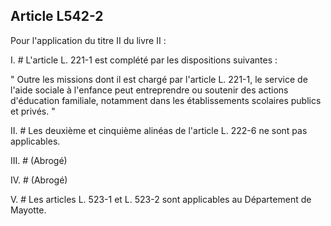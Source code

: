## Article L542-2

Pour l'application du titre II du livre II :

I. # L'article L. 221-1 est complété par les dispositions suivantes :

" Outre les missions dont il est chargé par l'article L. 221-1, le service de l'aide sociale à l'enfance peut
entreprendre ou soutenir des actions d'éducation familiale, notamment dans les établissements scolaires
publics et privés. "

II. # Les deuxième et cinquième alinéas de l'article L. 222-6 ne sont pas applicables.

III. # (Abrogé)


IV. # (Abrogé)

V. # Les articles L. 523-1 et L. 523-2 sont applicables au Département de Mayotte.

